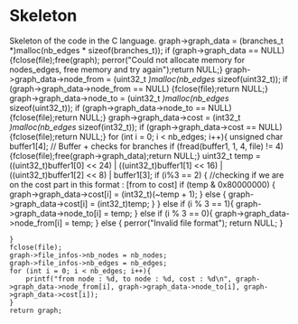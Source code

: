# Skeleton

Skeleton of the code in the C language.
graph->graph_data = (branches_t *)malloc(nb_edges * sizeof(branches_t));
    if (graph->graph_data == NULL) {fclose(file);free(graph);
        perror("Could not allocate memory for nodes_edges, free memory and try again");return NULL;}
    graph->graph_data->node_from = (uint32_t *)malloc(nb_edges* sizeof(uint32_t));
    if (graph->graph_data->node_from == NULL) {fclose(file);return NULL;}
    graph->graph_data->node_to = (uint32_t *)malloc(nb_edges* sizeof(uint32_t));
    if (graph->graph_data->node_to == NULL) {fclose(file);return NULL;}
    graph->graph_data->cost = (int32_t *)malloc(nb_edges* sizeof(int32_t));
    if (graph->graph_data->cost == NULL) {fclose(file);return NULL;}
    for (int i = 0; i < nb_edges; i++){
        unsigned char buffer1[4]; // Buffer + checks for branches
        if (fread(buffer1, 1, 4, file) != 4) {fclose(file);free(graph->graph_data);return NULL;}
        uint32_t temp = ((uint32_t)buffer1[0] << 24) | ((uint32_t)buffer1[1] << 16) | ((uint32_t)buffer1[2] << 8) | buffer1[3];
        if (i%3 == 2) { //checking if we are on the cost part in this format : [from to cost]
            if (temp & 0x80000000) {
                graph->graph_data->cost[i] = (int32_t)(~temp + 1);
            } else {
                graph->graph_data->cost[i] = (int32_t)temp;
            }
        } else if (i % 3 == 1){
            graph->graph_data->node_to[i] = temp;
        } else if (i % 3 == 0){
            graph->graph_data->node_from[i] = temp;
        } else {
            perror("Invalid file format"); return NULL;
        }
        
    }
    fclose(file);
    graph->file_infos->nb_nodes = nb_nodes;
    graph->file_infos->nb_edges = nb_edges;
    for (int i = 0; i < nb_edges; i++){
        printf("from node : %d, to node : %d, cost : %d\n", graph->graph_data->node_from[i], graph->graph_data->node_to[i], graph->graph_data->cost[i]);
    }
    return graph;